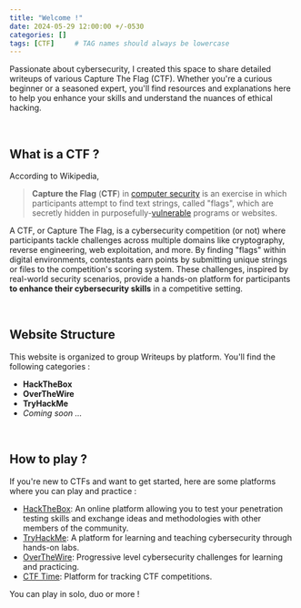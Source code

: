 ```yaml
---
title: "Welcome !"
date: 2024-05-29 12:00:00 +/-0530
categories: []
tags: [CTF]     # TAG names should always be lowercase
---
```


Passionate about cybersecurity, I created this space to share detailed writeups of various Capture The Flag (CTF). Whether you're a curious beginner or a seasoned expert, you'll find resources and explanations here to help you enhance your skills and understand the nuances of ethical hacking.

<br>

## What is a CTF ?

According to Wikipedia, 

>**Capture the Flag** (**CTF**) in [computer security](https://en.wikipedia.org/wiki/Computer_security "Computer security") is an exercise in which participants attempt to find text strings, called "flags", which are secretly hidden in purposefully-[vulnerable](https://en.wikipedia.org/wiki/Vulnerability_(computing) "Vulnerability (computing)") programs or websites.

A CTF, or Capture The Flag, is a cybersecurity competition (or not) where participants tackle challenges across multiple domains like cryptography, reverse engineering, web exploitation, and more. By finding "flags" within digital environments, contestants earn points by submitting unique strings or files to the competition's scoring system. These challenges, inspired by real-world security scenarios, provide a hands-on platform for participants **to enhance their cybersecurity skills** in a competitive setting.

<br>

## Website Structure

This website is organized to group Writeups by platform. You'll find the following categories :

- **HackTheBox**
- **OverTheWire**
- **TryHackMe**
- *Coming soon ...*

<br>

## How to play ?

If you're new to CTFs and want to get started, here are some platforms where you can play and practice :

- [HackTheBox](https://www.hackthebox.eu/): An online platform allowing you to test your penetration testing skills and exchange ideas and methodologies with other members of the community.
- [TryHackMe](https://tryhackme.com/): A platform for learning and teaching cybersecurity through hands-on labs.
- [OverTheWire](https://overthewire.org/): Progressive level cybersecurity challenges for learning and practicing.
- [CTF Time](https://ctftime.org/): Platform for tracking CTF competitions.

You can play in solo, duo or more ! 
<br>
